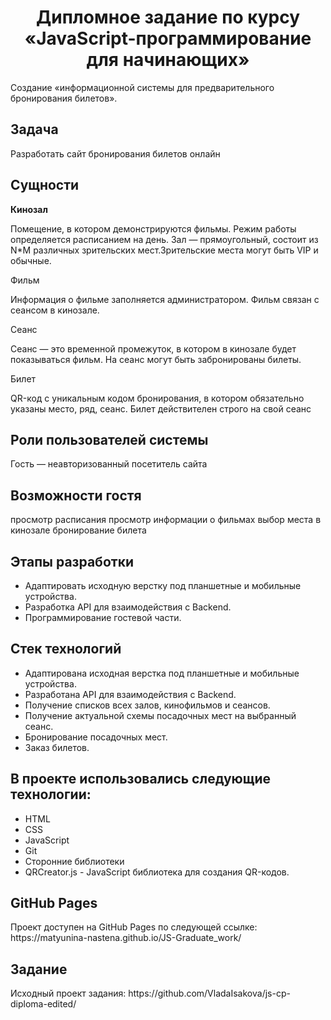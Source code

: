 <h1 align="center"> Дипломное задание по курсу «JavaScript-программирование для начинающих»</h1>
Создание «информационной системы для предварительного бронирования билетов».
<h2>Задача</h2>
Разработать сайт бронирования билетов онлайн
<h2>Сущности</h2>
<p><b>Кинозал</p></b> <p>Помещение, в котором демонстрируются фильмы. Режим работы определяется расписанием на день. Зал — прямоугольный, состоит из N*M различных зрительских мест.Зрительские места могут быть VIP и обычные.</p>

<p>Фильм</p><p>Информация о фильме заполняется администратором. Фильм связан с сеансом в кинозале.</p>

<p>Сеанс</p> <p>Сеанс — это временной промежуток, в котором в кинозале будет показываться фильм. На сеанс могут быть забронированы билеты.</p>

<p>Билет</p><p>QR-код c уникальным кодом бронирования, в котором обязательно указаны место, ряд, сеанс. Билет действителен строго на свой сеанс</p>
<h2>Роли пользователей системы</h2>
Гость — неавторизованный посетитель сайта
<h2>Возможности гостя</h2>
просмотр расписания
просмотр информации о фильмах
выбор места в кинозале
бронирование билета

<h2>Этапы разработки</h2>
<ul>
<li>Адаптировать исходную верстку под планшетные и мобильные устройства.</li>
<li>Разработка API для взаимодействия с Backend.</li>
<li>Программирование гостевой части.</li>
</ul>

<h2>Стек технологий</h2>
<ul>
<li>Адаптирована исходная верстка под планшетные и мобильные устройства. 
<li>Разработана API для взаимодействия с Backend.
<li>Получение списков всех залов, кинофильмов и сеансов.
<li>Получение актуальной схемы посадочных мест на выбранный сеанс.
<li>Бронирование посадочных мест.
<li>Заказ билетов.
</ul>

<h2>В проекте использовались следующие технологии:</h2>
<ul>
<li>HTML
<li>CSS
<li>JavaScript
<li>Git
<li>Сторонние библиотеки
<li>QRCreator.js - JavaScript библиотека для создания QR-кодов.
</ul>
<h2>GitHub Pages</h2>
Проект доступен на GitHub Pages по следующей ссылке: https://matyunina-nastena.github.io/JS-Graduate_work/
<h2>Задание</h2>
Исходный проект задания: https://github.com/VladaIsakova/js-cp-diploma-edited/
